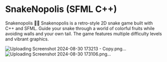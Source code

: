 # SnakeNopolis (SFML C++)
Snakenopolis 🐍🍎 Snakenopolis is a retro-style 2D snake game built with C++ and SFML. Guide your snake through a world of colorful fruits while avoiding walls and your own tail. The game features multiple difficulty levels and vibrant graphics.

![Uploading Screenshot 2024-08-30 173213 - Copy.png…]()
![Uploading Screenshot 2024-08-30 173106.png…]()
